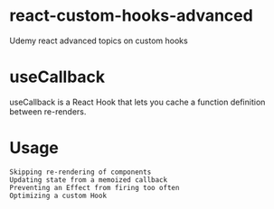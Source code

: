 # react-custom-hooks-advanced
Udemy react advanced topics on custom hooks

# useCallback

useCallback is a React Hook that lets you cache a function definition between re-renders.

# Usage

    Skipping re-rendering of components
    Updating state from a memoized callback
    Preventing an Effect from firing too often
    Optimizing a custom Hook 
